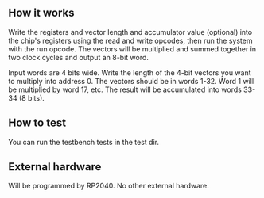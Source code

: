 <!---

This file is used to generate your project datasheet. Please fill in the information below and delete any unused
sections.

You can also include images in this folder and reference them in the markdown. Each image must be less than
512 kb in size, and the combined size of all images must be less than 1 MB.
-->

## How it works

Write the registers and vector length and accumulator value (optional) into the
chip's registers using the read and write opcodes, then run the system with the
run opcode. The vectors will be multiplied and summed together in two clock cycles and output an 8-bit word.

Input words are 4 bits wide.
Write the length of the 4-bit vectors you want to multiply into address 0.
The vectors should be in words 1-32. Word 1 will be multiplied by word 17, etc.
The result will be accumulated into words 33-34 (8 bits).

## How to test

You can run the testbench tests in the test dir.

## External hardware

Will be programmed by RP2040. No other external hardware.
